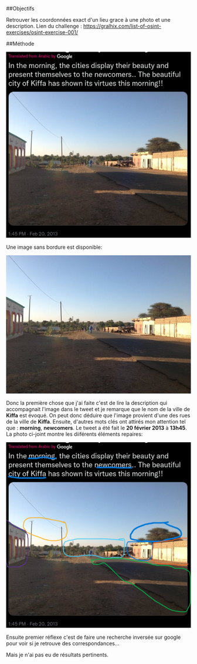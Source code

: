 ##Objectifs

Retrouver les coordonnées exact d'un lieu grace à une photo et une description.
Lien du challenge : https://gralhix.com/list-of-osint-exercises/osint-exercise-001/

##Méthode

![Kiffa](https://github.com/rozzario/Sofia-Santos-Osint-Chal-Solutions/blob/main/Exercice%20OSINT%20%23001/osintexercise001.png)

Une image sans bordure est disponible: 

![Kiffa](https://github.com/rozzario/Sofia-Santos-Osint-Chal-Solutions/blob/main/Exercice%20OSINT%20%23001/osint-exercise-001-big-picture.jpeg)

Donc la première chose que j'ai faite c'est de lire la description qui accompagnait l'image dans le tweet et je remarque que le nom de la ville de **Kiffa** est évoqué. On peut donc déduire que l'image provient d'une des rues de la ville de **Kiffa**. Ensuite, d'autres mots clés ont attirés mon attention tel que : **morning**, **newcomers**. Le tweet a été fait le **20 février 2013** à **13h45**. La photo ci-joint montre les diiférents éléments repaires:

![Kiffa](https://github.com/rozzario/Sofia-Santos-Osint-Chal-Solutions/blob/main/Exercice%20OSINT%20%23001/osintexercise001..png)

Ensuite premier réflexe c'est de faire une recherche inversée sur google pour voir si je retrouve des correspondances...

Mais je n'ai pas eu de résultats pertinents.


